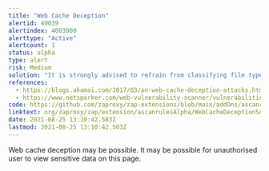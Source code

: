 ```yaml
---
title: "Web Cache Deception"
alertid: 40039
alertindex: 4003900
alerttype: "Active"
alertcount: 1
status: alpha
type: alert
risk: Medium
solution: "It is strongly advised to refrain from classifying file types, such as images or stylesheets solely by their URL and file extension. Instead you should make sure that files are cached based on their Content-Type header."
references:
  - https://blogs.akamai.com/2017/03/on-web-cache-deception-attacks.html
  - https://www.netsparker.com/web-vulnerability-scanner/vulnerabilities/web-cache-deception/
code: https://github.com/zaproxy/zap-extensions/blob/main/addOns/ascanrulesAlpha/src/main/java/org/zaproxy/zap/extension/ascanrulesAlpha/WebCacheDeceptionScanRule.java
linktext: org/zaproxy/zap/extension/ascanrulesAlpha/WebCacheDeceptionScanRule.java
date: 2021-08-25 13:10:42.503Z
lastmod: 2021-08-25 13:10:42.503Z
---
```


Web cache deception may be possible. It may be possible for unauthorised user to view sensitive data on this page.
